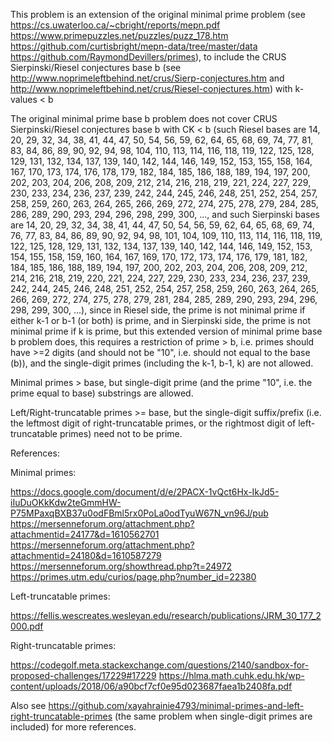 This problem is an extension of the original minimal prime problem (see https://cs.uwaterloo.ca/~cbright/reports/mepn.pdf https://www.primepuzzles.net/puzzles/puzz_178.htm https://github.com/curtisbright/mepn-data/tree/master/data https://github.com/RaymondDevillers/primes), to include the CRUS Sierpinski/Riesel conjectures base b (see http://www.noprimeleftbehind.net/crus/Sierp-conjectures.htm and http://www.noprimeleftbehind.net/crus/Riesel-conjectures.htm) with k-values < b

The original minimal prime base b problem does not cover CRUS Sierpinski/Riesel conjectures base b with CK < b (such Riesel bases are 14, 20, 29, 32, 34, 38, 41, 44, 47, 50, 54, 56, 59, 62, 64, 65, 68, 69, 74, 77, 81, 83, 84, 86, 89, 90, 92, 94, 98, 104, 110, 113, 114, 116, 118, 119, 122, 125, 128, 129, 131, 132, 134, 137, 139, 140, 142, 144, 146, 149, 152, 153, 155, 158, 164, 167, 170, 173, 174, 176, 178, 179, 182, 184, 185, 186, 188, 189, 194, 197, 200, 202, 203, 204, 206, 208, 209, 212, 214, 216, 218, 219, 221, 224, 227, 229, 230, 233, 234, 236, 237, 239, 242, 244, 245, 246, 248, 251, 252, 254, 257, 258, 259, 260, 263, 264, 265, 266, 269, 272, 274, 275, 278, 279, 284, 285, 286, 289, 290, 293, 294, 296, 298, 299, 300, ..., and such Sierpinski bases are 14, 20, 29, 32, 34, 38, 41, 44, 47, 50, 54, 56, 59, 62, 64, 65, 68, 69, 74, 76, 77, 83, 84, 86, 89, 90, 92, 94, 98, 101, 104, 109, 110, 113, 114, 116, 118, 119, 122, 125, 128, 129, 131, 132, 134, 137, 139, 140, 142, 144, 146, 149, 152, 153, 154, 155, 158, 159, 160, 164, 167, 169, 170, 172, 173, 174, 176, 179, 181, 182, 184, 185, 186, 188, 189, 194, 197, 200, 202, 203, 204, 206, 208, 209, 212, 214, 216, 218, 219, 220, 221, 224, 227, 229, 230, 233, 234, 236, 237, 239, 242, 244, 245, 246, 248, 251, 252, 254, 257, 258, 259, 260, 263, 264, 265, 266, 269, 272, 274, 275, 278, 279, 281, 284, 285, 289, 290, 293, 294, 296, 298, 299, 300, ...), since in Riesel side, the prime is not minimal prime if either k-1 or b-1 (or both) is prime, and in Sierpinski side, the prime is not minimal prime if k is prime, but this extended version of minimal prime base b problem does, this requires a restriction of prime > b, i.e. primes should have >=2 digits (and should not be "10", i.e. should not equal to the base (b)), and the single-digit primes (including the k-1, b-1, k) are not allowed.

Minimal primes > base, but single-digit prime (and the prime "10", i.e. the prime equal to base) substrings are allowed.

Left/Right-truncatable primes >= base, but the single-digit suffix/prefix (i.e. the leftmost digit of right-truncatable primes, or the rightmost digit of left-truncatable primes) need not to be prime.

References:

Minimal primes:

https://docs.google.com/document/d/e/2PACX-1vQct6Hx-IkJd5-iIuDuOKkKdw2teGmmHW-P75MPaxqBXB37u0odFBml5rx0PoLa0odTyuW67N_vn96J/pub
https://mersenneforum.org/attachment.php?attachmentid=24177&d=1610562701
https://mersenneforum.org/attachment.php?attachmentid=24180&d=1610587279
https://mersenneforum.org/showthread.php?t=24972
https://primes.utm.edu/curios/page.php?number_id=22380

Left-truncatable primes:

https://fellis.wescreates.wesleyan.edu/research/publications/JRM_30_177_2000.pdf

Right-truncatable primes:

https://codegolf.meta.stackexchange.com/questions/2140/sandbox-for-proposed-challenges/17229#17229
https://hlma.math.cuhk.edu.hk/wp-content/uploads/2018/06/a90bcf7cf0e95d023687faea1b2408fa.pdf

Also see https://github.com/xayahrainie4793/minimal-primes-and-left-right-truncatable-primes (the same problem when single-digit primes are included) for more references.
